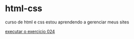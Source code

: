 # html-css
 curso de html e css
estou aprendendo a gerenciar meus sites

<a href=[https://github.com/henriquecesar0824/html-css/blob/main/exercicios/ex024/tabela006.html]>executar o exercicio 024